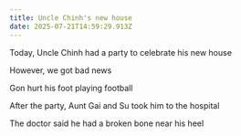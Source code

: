 ```yaml
---
title: Uncle Chinh's new house
date: 2025-07-21T14:59:29.913Z
---
```


Today, Uncle Chinh had a party to celebrate his new house

However, we got bad news

Gon hurt his foot playing football

After the party, Aunt Gai and Su took him to the hospital

The doctor said he had a broken bone near his heel

